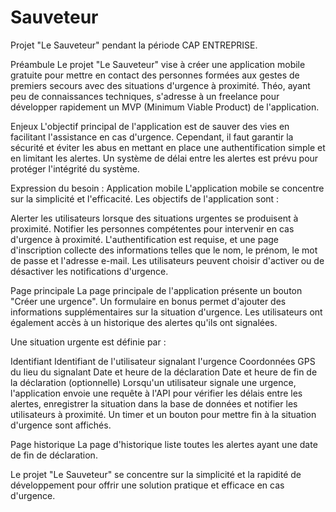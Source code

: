 # Sauveteur
Projet "Le Sauveteur" pendant la période CAP ENTREPRISE.

Préambule
Le projet "Le Sauveteur" vise à créer une application mobile gratuite pour mettre en contact des personnes formées aux gestes de premiers secours avec des situations d'urgence à proximité. Théo, ayant peu de connaissances techniques, s'adresse à un freelance pour développer rapidement un MVP (Minimum Viable Product) de l'application.

Enjeux
L'objectif principal de l'application est de sauver des vies en facilitant l'assistance en cas d'urgence. Cependant, il faut garantir la sécurité et éviter les abus en mettant en place une authentification simple et en limitant les alertes. Un système de délai entre les alertes est prévu pour protéger l'intégrité du système.

Expression du besoin : Application mobile
L'application mobile se concentre sur la simplicité et l'efficacité. Les objectifs de l'application sont :

Alerter les utilisateurs lorsque des situations urgentes se produisent à proximité.
Notifier les personnes compétentes pour intervenir en cas d'urgence à proximité.
L'authentification est requise, et une page d'inscription collecte des informations telles que le nom, le prénom, le mot de passe et l'adresse e-mail. Les utilisateurs peuvent choisir d'activer ou de désactiver les notifications d'urgence.

Page principale
La page principale de l'application présente un bouton "Créer une urgence". Un formulaire en bonus permet d'ajouter des informations supplémentaires sur la situation d'urgence. Les utilisateurs ont également accès à un historique des alertes qu'ils ont signalées.

Une situation urgente est définie par :

Identifiant
Identifiant de l'utilisateur signalant l'urgence
Coordonnées GPS du lieu du signalant
Date et heure de la déclaration
Date et heure de fin de la déclaration (optionnelle)
Lorsqu'un utilisateur signale une urgence, l'application envoie une requête à l'API pour vérifier les délais entre les alertes, enregistrer la situation dans la base de données et notifier les utilisateurs à proximité. Un timer et un bouton pour mettre fin à la situation d'urgence sont affichés.

Page historique
La page d'historique liste toutes les alertes ayant une date de fin de déclaration.

Le projet "Le Sauveteur" se concentre sur la simplicité et la rapidité de développement pour offrir une solution pratique et efficace en cas d'urgence.
